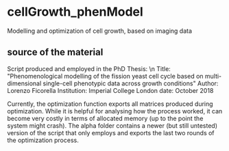 # cellGrowth_phenModel
Modelling and optimization of cell growth, based on imaging data

## source of the material
Script produced and employed in the PhD Thesis: \n
Title:      "Phenomenological modelling of the fission yeast cell cycle based on multi-dimensional single-cell phenotypic data across growth conditions" 
Author:       Lorenzo Ficorella
Institution:  Imperial College London
date:         October 2018

Currently, the optimization function exports all matrices produced during optimization. While it is helpful for analysing how the process worked, it can become very costly in terms of allocated memory (up to the point the system might crash).
The alpha folder contains a newer (but still untested) version of the script that only employs and exports the last two rounds of the optimization process.
